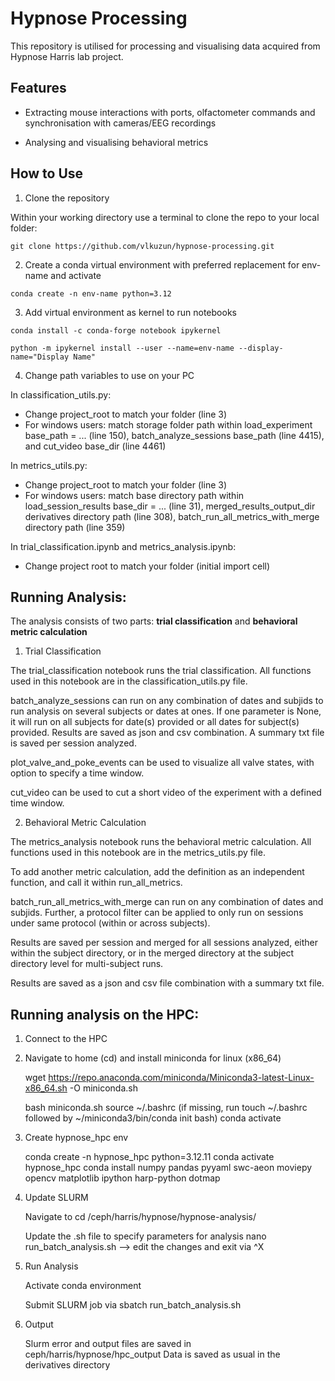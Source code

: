 # Hypnose Processing

This repository is utilised for processing and visualising data acquired from Hypnose Harris lab project.

## Features

- Extracting mouse interactions with ports, olfactometer commands and synchronisation with cameras/EEG recordings

- Analysing and visualising behavioral metrics

## How to Use

1. Clone the repository

Within your working directory use a terminal to clone the repo to your local folder:

```git clone https://github.com/vlkuzun/hypnose-processing.git```

2. Create a conda virtual environment with preferred replacement for env-name and activate

```conda create -n env-name python=3.12``` 

3. Add virtual environment as kernel to run notebooks 

```conda install -c conda-forge notebook ipykernel```

```python -m ipykernel install --user --name=env-name --display-name="Display Name"```

4. Change path variables to use on your PC

In classification_utils.py: 
- Change project_root to match your folder (line 3)
- For windows users: match storage folder path within load_experiment base_path = ... (line 150), batch_analyze_sessions base_path (line 4415), and cut_video base_dir (line 4461)

In metrics_utils.py:
- Change project_root to match your folder (line 3)
- For windows users: match base directory path within load_session_results base_dir = ... (line 31), merged_results_output_dir derivatives directory path (line 308), batch_run_all_metrics_with_merge directory path (line 359)

In trial_classification.ipynb and metrics_analysis.ipynb:
- Change project root to match your folder (initial import cell)


## Running Analysis: 

The analysis consists of two parts: **trial classification** and **behavioral metric calculation**

1. Trial Classification

The trial_classification notebook runs the trial classification. All functions used in this notebook are in the classification_utils.py file. 

batch_analyze_sessions can run on any combination of dates and subjids to run analysis on several subjects or dates at ones. If one parameter is None, it will run on all subjects for date(s) provided or all dates for subject(s) provided. Results are saved as json and csv combination. A summary txt file is saved per session analyzed. 

plot_valve_and_poke_events can be used to visualize all valve states, with option to specify a time window. 

cut_video can be used to cut a short video of the experiment with a defined time window. 

2. Behavioral Metric Calculation

The metrics_analysis notebook runs the behavioral metric calculation. All functions used in this notebook are in the metrics_utils.py file. 

To add another metric calculation, add the definition as an independent function, and call it within run_all_metrics. 

batch_run_all_metrics_with_merge can run on any combination of dates and subjids. Further, a protocol filter can be applied to only run on sessions under same protocol (within or across subjects). 

Results are saved per session and merged for all sessions analyzed, either within the subject directory, or in the merged directory at the subject directory level for multi-subject runs.

Results are saved as a json and csv file combination with a summary txt file. 


## Running analysis on the HPC: 
1. Connect to the HPC 

2. Navigate to home (cd) and install miniconda for linux (x86_64)

    wget https://repo.anaconda.com/miniconda/Miniconda3-latest-Linux-x86_64.sh -O miniconda.sh

    bash miniconda.sh
    source ~/.bashrc (if missing, run touch ~/.bashrc followed by ~/miniconda3/bin/conda init bash)
    conda activate

3. Create hypnose_hpc env

    conda create -n hypnose_hpc python=3.12.11
    conda activate hypnose_hpc
    conda install numpy pandas pyyaml swc-aeon moviepy opencv matplotlib ipython harp-python dotmap

4. Update SLURM 

    Navigate to cd /ceph/harris/hypnose/hypnose-analysis/

    Update the .sh file to specify parameters for analysis
        nano run_batch_analysis.sh --> edit the changes and exit via ^X

5. Run Analysis

    Activate conda environment 

    Submit SLURM job via sbatch run_batch_analysis.sh

6. Output
    
    Slurm error and output files are saved in ceph/harris/hypnose/hpc_output
    Data is saved as usual in the derivatives directory